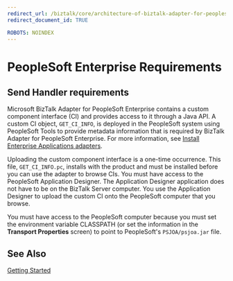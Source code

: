 ```yaml
---
redirect_url: /biztalk/core/architecture-of-biztalk-adapter-for-peoplesoft-enterprise/
redirect_document_id: TRUE

ROBOTS: NOINDEX
--- 
```


# PeopleSoft Enterprise Requirements

## Send Handler requirements  
 Microsoft BizTalk Adapter for PeopleSoft Enterprise contains a custom component interface (CI) and provides access to it through a Java API. A custom CI object, `GET_CI_INFO`, is deployed in the PeopleSoft system using PeopleSoft Tools to provide metadata information that is required by BizTalk Adapter for PeopleSoft Enterprise. For more information, see [Install Enterprise Applications adapters](../adapters-and-accelerators/install-configure-biztalk-adapters-enterprise-applications.md).  
  
 Uploading the custom component interface is a one-time occurrence. This file, `GET_CI_INFO.pc`, installs with the product and must be installed before you can use the adapter to browse CIs. You must have access to the PeopleSoft Application Designer. The Application Designer application does not have to be on the BizTalk Server computer. You use the Application Designer to upload the custom CI onto the PeopleSoft computer that you browse.  
  
 You must have access to the PeopleSoft computer because you must set the environment variable CLASSPATH (or set the information in the **Transport Properties** screen) to point to PeopleSoft's `PSJOA/psjoa.jar` file.  
  
## See Also  
 [Getting Started](../core/getting-started-with-biztalk-adapter-for-peoplesoft-enterprise.md)   
 